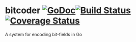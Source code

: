 # bitcoder [![GoDoc](https://godoc.org/github.com/panux/bitcoder?status.svg)](https://godoc.org/github.com/panux/bitcoder)[![Build Status](https://travis-ci.org/panux/bitcoder.svg?branch=master)](https://travis-ci.org/panux/bitcoder)[![Coverage Status](https://coveralls.io/repos/github/panux/bitcoder/badge.svg?branch=master)](https://coveralls.io/github/panux/bitcoder?branch=master)
A system for encoding bit-fields in Go
